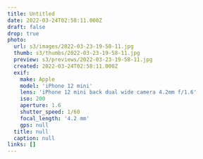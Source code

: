 ```yaml
---
title: Untitled
date: 2022-03-24T02:58:11.000Z
draft: false
drop: true
photo:
  url: s3/images/2022-03-23-19-58-11.jpg
  thumb: s3/thumbs/2022-03-23-19-58-11.jpg
  preview: s3/previews/2022-03-23-19-58-11.jpg
  created: 2022-03-24T02:58:11.000Z
  exif:
    make: Apple
    model: 'iPhone 12 mini'
    lens: 'iPhone 12 mini back dual wide camera 4.2mm f/1.6'
    iso: 200
    aperture: 1.6
    shutter_speed: 1/60
    focal_length: '4.2 mm'
    gps: null
  title: null
  caption: null
links: []
---
```

